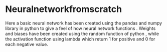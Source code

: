# Neuralnetworkfromscratch
Here a basic neural network has been created using the pandas and numpy library in python to give a feel of how neural network functions . Weights and biases have been created using the 
random function of python , while the activation function using lambda which return 1 for positive and 0 for each negative value.
